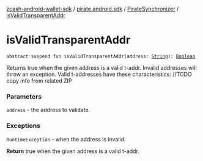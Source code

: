 [zcash-android-wallet-sdk](../../index.md) / [pirate.android.sdk](../index.md) / [PirateSynchronizer](index.md) / [isValidTransparentAddr](./is-valid-transparent-addr.md)

# isValidTransparentAddr

`abstract suspend fun isValidTransparentAddr(address: `[`String`](https://kotlinlang.org/api/latest/jvm/stdlib/kotlin/-string/index.html)`): `[`Boolean`](https://kotlinlang.org/api/latest/jvm/stdlib/kotlin/-boolean/index.html)

Returns true when the given address is a valid t-addr. Invalid addresses will throw an
exception. Valid t-addresses have these characteristics: //TODO copy info from related ZIP

### Parameters

`address` - the address to validate.

### Exceptions

`RuntimeException` - when the address is invalid.

**Return**
true when the given address is a valid t-addr.

